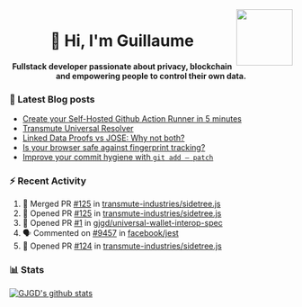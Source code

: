 <img align='right' src='https://user-images.githubusercontent.com/5713670/87202985-820dcb80-c2b6-11ea-9f56-7ec461c497c3.gif' width='100"'>

<h1 align="center">👋 Hi, I'm Guillaume</h1>
<h4 align="center">Fullstack developer passionate about privacy, blockchain and empowering people to control their own data.

### 📝 Latest Blog posts

<!-- BLOG-POST-LIST:START -->
- [Create your Self-Hosted Github Action Runner in 5 minutes](https://medium.com/@gjgd/create-your-self-hosted-github-action-runner-in-5-minutes-a9eff615edc4?source=rss-35e0d58bf235------2)
- [Transmute Universal Resolver](https://medium.com/transmute-techtalk/transmute-universal-resolver-b6c8509858f?source=rss-35e0d58bf235------2)
- [Linked Data Proofs vs JOSE: Why not both?](https://medium.com/transmute-techtalk/linked-data-proofs-vs-jose-why-not-both-1594393418cc?source=rss-35e0d58bf235------2)
- [Is your browser safe against fingerprint tracking?](https://medium.com/@gjgd/is-your-browser-safe-against-fingerprint-tracking-6126952b805b?source=rss-35e0d58bf235------2)
- [Improve your commit hygiene with `git add — patch`](https://medium.com/transmute-techtalk/improve-your-commit-hygiene-with-git-add-patch-3b7dd9c117c4?source=rss-35e0d58bf235------2)
<!-- BLOG-POST-LIST:END -->

### :zap: Recent Activity

<!--START_SECTION:activity-->
1. 🎉 Merged PR [#125](https://github.com/transmute-industries/sidetree.js/pull/125) in [transmute-industries/sidetree.js](https://github.com/transmute-industries/sidetree.js)
2. 💪 Opened PR [#125](https://github.com/transmute-industries/sidetree.js/pull/125) in [transmute-industries/sidetree.js](https://github.com/transmute-industries/sidetree.js)
3. 💪 Opened PR [#1](https://github.com/gjgd/universal-wallet-interop-spec/pull/1) in [gjgd/universal-wallet-interop-spec](https://github.com/gjgd/universal-wallet-interop-spec)
4. 🗣 Commented on [#9457](https://github.com/facebook/jest/issues/9457) in [facebook/jest](https://github.com/facebook/jest)
5. 💪 Opened PR [#124](https://github.com/transmute-industries/sidetree.js/pull/124) in [transmute-industries/sidetree.js](https://github.com/transmute-industries/sidetree.js)
<!--END_SECTION:activity-->

### 📊 Stats

[![GJGD's github stats](https://github-readme-stats.vercel.app/api?username=gjgd&count_private=true&show_icons=true&custom_title=My%20Github%20Stats)](https://github.com/anuraghazra/github-readme-stats)

